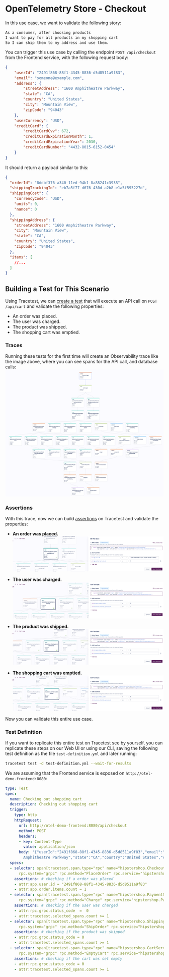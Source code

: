 # OpenTelemetry Store - Checkout

In this use case, we want to validate the following story:

```
As a consumer, after choosing products
I want to pay for all products in my shopping cart
So I can ship them to my address and use them.
```

You can trigger this use case by calling the endpoint `POST /api/checkout` from the Frontend service, with the following request body:
```json
{
    "userId": "2491f868-88f1-4345-8836-d5d8511a9f83",
    "email": "someone@example.com",
    "address": {
        "streetAddress": "1600 Amphitheatre Parkway",
        "state": "CA",
        "country": "United States",
        "city": "Mountain View",
        "zipCode": "94043"
    },
    "userCurrency": "USD",
    "creditCard": {
        "creditCardCvv": 672,
        "creditCardExpirationMonth": 1,
        "creditCardExpirationYear": 2030,
        "creditCardNumber": "4432-8015-6152-0454"
    }
}
```

It should return a payload similar to this:
```json
{
  "orderId": "8ddbf376-a340-11ed-94b1-8a88241c3938",
  "shippingTrackingId": "eb7a5f77-d676-430d-a2b8-e1a5f595227d",
  "shippingCost": {
    "currencyCode": "USD",
    "units": 0,
    "nanos": 0
  },
  "shippingAddress": {
    "streetAddress": "1600 Amphitheatre Parkway",
    "city": "Mountain View",
    "state": "CA",
    "country": "United States",
    "zipCode": "94043"
  },
  "items": [
    //...
  ]
}
```

## Building a Test for This Scenario

Using Tracetest, we can [create a test](../../../web-ui/creating-tests.md) that will execute an API call on `POST /api/cart` and validate the following properties:
- An order was placed.
- The user was charged.
- The product was shipped.
- The shopping cart was emptied.

### Traces

Running these tests for the first time will create an Observability trace like the image above, where you can see spans for the API call, and database calls:
![](../images/checkout-trace.png)

### Assertions

With this trace, now we can build [assertions](../../../concepts/assertions.md) on Tracetest and validate the properties:

- **An order was placed.**
![](../images/checkout-api-test-spec.png)

- **The user was charged.**
![](../images/checkout-payment-test-spec.png)

- **The product was shipped.**
![](../images/checkout-shipping-test-spec.png)

- **The shopping cart was emptied.**
![](../images/checkout-cart-empty-test-spec.png)

Now you can validate this entire use case.

### Test Definition

If you want to replicate this entire test on Tracetest see by yourself, you can replicate these steps on our Web UI or using our CLI, saving the following test definition as the file `test-definition.yml` and later running:

```sh
tracetest test -d test-definition.yml --wait-for-results
```

We are assuming that the Frontend service is exposed on `http://otel-demo-frontend:8080`:

```yaml
type: Test
spec:
  name: Checking out shopping cart
  description: Checking out shopping cart
  trigger:
    type: http
    httpRequest:
      url: http://otel-demo-frontend:8080/api/checkout
      method: POST
      headers:
      - key: Content-Type
        value: application/json
      body: '{"userId":"2491f868-88f1-4345-8836-d5d8511a9f83","email":"someone@example.com","address":{"streetAddress":"1600
        Amphitheatre Parkway","state":"CA","country":"United States","city":"Mountain View","zipCode":"94043"},"userCurrency":"USD","creditCard":{"creditCardCvv":672,"creditCardExpirationMonth":1,"creditCardExpirationYear":2030,"creditCardNumber":"4432-8015-6152-0454"}}'
  specs:
  - selector: span[tracetest.span.type="rpc" name="hipstershop.CheckoutService/PlaceOrder"
      rpc.system="grpc" rpc.method="PlaceOrder" rpc.service="hipstershop.CheckoutService"]
    assertions: # checking if a order was placed
    - attr:app.user.id = "2491f868-88f1-4345-8836-d5d8511a9f83"
    - attr:app.order.items.count = 1
  - selector: span[tracetest.span.type="rpc" name="hipstershop.PaymentService/Charge"
      rpc.system="grpc" rpc.method="Charge" rpc.service="hipstershop.PaymentService"]
    assertions: # checking if the user was charged
    - attr:rpc.grpc.status_code  =  0
    - attr:tracetest.selected_spans.count >= 1
  - selector: span[tracetest.span.type="rpc" name="hipstershop.ShippingService/ShipOrder"
      rpc.system="grpc" rpc.method="ShipOrder" rpc.service="hipstershop.ShippingService"]
    assertions: # checking if the product was shipped
    - attr:rpc.grpc.status_code = 0
    - attr:tracetest.selected_spans.count >= 1
  - selector: span[tracetest.span.type="rpc" name="hipstershop.CartService/EmptyCart"
      rpc.system="grpc" rpc.method="EmptyCart" rpc.service="hipstershop.CartService"]
    assertions: # checking if the cart was set empty
    - attr:rpc.grpc.status_code = 0
    - attr:tracetest.selected_spans.count >= 1
```
